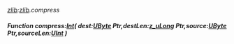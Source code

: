 _[zlib](../../modules/zlib/zlib-module.md):[zlib](../../modules/zlib/zlib-module.md).compress_
##### Function compress:[Int](../../modules/wonkey/wonkey-types-int.md)( dest:[UByte](../../modules/wonkey/wonkey-types-ubyte.md) Ptr,destLen:[z_uLong](../../modules/zlib/zlib-z_ulong.md) Ptr,source:[UByte](../../modules/wonkey/wonkey-types-ubyte.md) Ptr,sourceLen:[UInt](../../modules/wonkey/wonkey-types-uint.md) )
